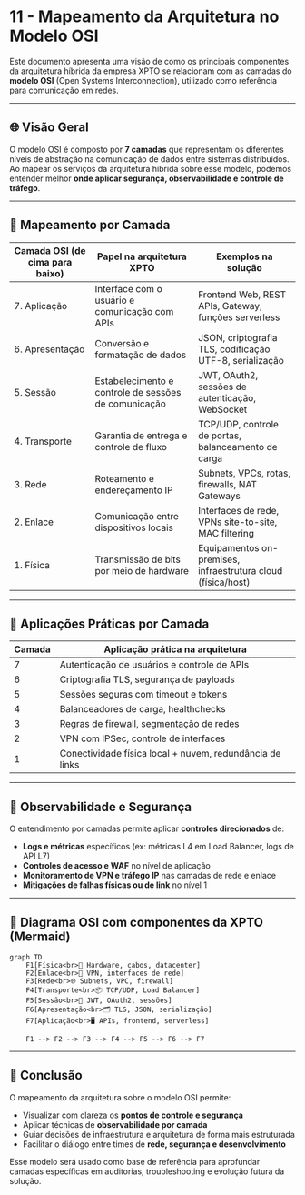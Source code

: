 # 11 - Mapeamento da Arquitetura no Modelo OSI

Este documento apresenta uma visão de como os principais componentes da arquitetura híbrida da empresa XPTO se relacionam com as camadas do **modelo OSI** (Open Systems Interconnection), utilizado como referência para comunicação em redes.

---

## 🌐 Visão Geral

O modelo OSI é composto por **7 camadas** que representam os diferentes níveis de abstração na comunicação de dados entre sistemas distribuídos. Ao mapear os serviços da arquitetura híbrida sobre esse modelo, podemos entender melhor **onde aplicar segurança, observabilidade e controle de tráfego**.

---

## 🧱 Mapeamento por Camada

| Camada OSI (de cima para baixo) | Papel na arquitetura XPTO                            | Exemplos na solução                                          |
| ------------------------------- | ---------------------------------------------------- | ------------------------------------------------------------ |
| 7. Aplicação                    | Interface com o usuário e comunicação com APIs       | Frontend Web, REST APIs, Gateway, funções serverless         |
| 6. Apresentação                 | Conversão e formatação de dados                      | JSON, criptografia TLS, codificação UTF-8, serialização      |
| 5. Sessão                       | Estabelecimento e controle de sessões de comunicação | JWT, OAuth2, sessões de autenticação, WebSocket              |
| 4. Transporte                   | Garantia de entrega e controle de fluxo              | TCP/UDP, controle de portas, balanceamento de carga          |
| 3. Rede                         | Roteamento e endereçamento IP                        | Subnets, VPCs, rotas, firewalls, NAT Gateways                |
| 2. Enlace                       | Comunicação entre dispositivos locais                | Interfaces de rede, VPNs site-to-site, MAC filtering         |
| 1. Física                       | Transmissão de bits por meio de hardware             | Equipamentos on-premises, infraestrutura cloud (física/host) |

---

## 🔐 Aplicações Práticas por Camada

| Camada | Aplicação prática na arquitetura                         |
| ------ | -------------------------------------------------------- |
| 7      | Autenticação de usuários e controle de APIs              |
| 6      | Criptografia TLS, segurança de payloads                  |
| 5      | Sessões seguras com timeout e tokens                     |
| 4      | Balanceadores de carga, healthchecks                     |
| 3      | Regras de firewall, segmentação de redes                 |
| 2      | VPN com IPSec, controle de interfaces                    |
| 1      | Conectividade física local + nuvem, redundância de links |

---

## 🔎 Observabilidade e Segurança

O entendimento por camadas permite aplicar **controles direcionados** de:

- **Logs e métricas** específicos (ex: métricas L4 em Load Balancer, logs de API L7)
- **Controles de acesso e WAF** no nível de aplicação
- **Monitoramento de VPN e tráfego IP** nas camadas de rede e enlace
- **Mitigações de falhas físicas ou de link** no nível 1

---

## 🧭 Diagrama OSI com componentes da XPTO (Mermaid)

```mermaid
graph TD
    F1[Física<br>🔌 Hardware, cabos, datacenter]
    F2[Enlace<br>🧷 VPN, interfaces de rede]
    F3[Rede<br>🌐 Subnets, VPC, firewall]
    F4[Transporte<br>📦 TCP/UDP, Load Balancer]
    F5[Sessão<br>🔐 JWT, OAuth2, sessões]
    F6[Apresentação<br>🗂️ TLS, JSON, serialização]
    F7[Aplicação<br>🖥️ APIs, frontend, serverless]

    F1 --> F2 --> F3 --> F4 --> F5 --> F6 --> F7
```

---

## 📌 Conclusão

O mapeamento da arquitetura sobre o modelo OSI permite:

- Visualizar com clareza os **pontos de controle e segurança**
- Aplicar técnicas de **observabilidade por camada**
- Guiar decisões de infraestrutura e arquitetura de forma mais estruturada
- Facilitar o diálogo entre times de **rede, segurança e desenvolvimento**

Esse modelo será usado como base de referência para aprofundar camadas específicas em auditorias, troubleshooting e evolução futura da solução.
